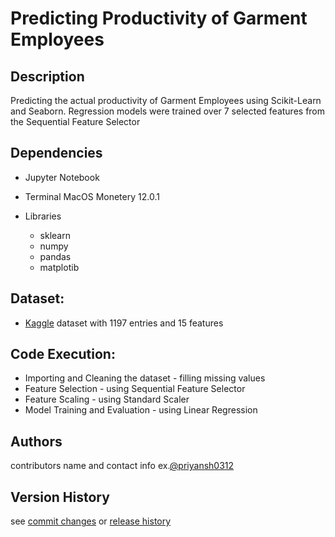# Predicting Productivity of Garment Employees
## Description

Predicting the actual productivity of Garment Employees using Scikit-Learn and Seaborn. Regression models were trained over 7 selected features from the Sequential Feature Selector



## Dependencies
* Jupyter Notebook

* Terminal MacOS Monetery 12.0.1

* Libraries 
  - sklearn
  - numpy
  - pandas
  - matplotib
  
## Dataset:
* [Kaggle](https://www.kaggle.com/ishadss/productivity-prediction-of-garment-employees) dataset with 1197 entries and 15 features
## Code Execution:
* Importing and Cleaning the dataset - filling missing values
* Feature Selection - using Sequential Feature Selector
* Feature Scaling - using Standard Scaler
* Model Training and Evaluation - using Linear Regression

## Authors
contributors name and contact info ex.[@priyansh0312](https://github.com/priyansh0312)

## Version History 
see [commit changes]() or [release history]()

